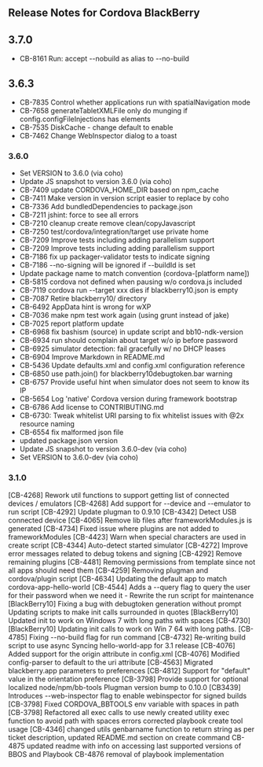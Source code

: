 <!--
#
# Licensed to the Apache Software Foundation (ASF) under one
# or more contributor license agreements.  See the NOTICE file
# distributed with this work for additional information
# regarding copyright ownership.  The ASF licenses this file
# to you under the Apache License, Version 2.0 (the
# "License"); you may not use this file except in compliance
# with the License.  You may obtain a copy of the License at
#
# http://www.apache.org/licenses/LICENSE-2.0
#
# Unless required by applicable law or agreed to in writing,
# software distributed under the License is distributed on an
# "AS IS" BASIS, WITHOUT WARRANTIES OR CONDITIONS OF ANY
#  KIND, either express or implied.  See the License for the
# specific language governing permissions and limitations
# under the License.
#
-->
## Release Notes for Cordova BlackBerry ##

## 3.7.0 ###

* CB-8161 Run: accept --nobuild as alias to --no-build

## 3.6.3 ###

* CB-7835 Control whether applications run with spatialNavigation mode
* CB-7658 generateTabletXMLFile only do munging if config.configFileInjections has elements
* CB-7535 DiskCache - change default to enable
* CB-7462 Change WebInspector dialog to a toast

### 3.6.0 ###

* Set VERSION to 3.6.0 (via coho)
* Update JS snapshot to version 3.6.0 (via coho)
* CB-7409 update CORDOVA_HOME_DIR based on npm_cache
* CB-7411 Make version in version script easier to replace by coho
* CB-7336 Add bundledDependencies to package.json
* CB-7211 jshint: force to see all errors
* CB-7210 cleanup create remove clean/copyJavascript
* CB-7250 test/cordova/integration/target use private home
* CB-7209 Improve tests including adding parallelism support
* CB-7209 Improve tests including adding parallelism support
* CB-7186 fix up packager-validator tests to indicate signing
* CB-7186 --no-signing will be ignored if --buildId is set
* Update package name to match convention (cordova-[platform name])
* CB-5815 cordova not defined when pausing w/o cordova.js included
* CB-7119 cordova run --target xxx dies if blackberry10.json is empty
* CB-7087 Retire blackberry10/ directory
* CB-6492 AppData hint is wrong for wXP
* CB-7036 make npm test work again (using grunt instead of jake)
* CB-7025 report platform update
* CB-6968 fix bashism (source) in update script and bb10-ndk-version
* CB-6934 run should complain about target w/o ip before password
* CB-6925 simulator detection: fail gracefully w/ no DHCP leases
* CB-6904 Improve Markdown in README.md
* CB-5436 Update defaults.xml and config.xml configuration reference
* CB-6850 use path.join() for blackberry10debugtoken.bar warning
* CB-6757 Provide useful hint when simulator does not seem to know its IP
* CB-5654 Log 'native' Cordova version during framework bootstrap
* CB-6786 Add license to CONTRIBUTING.md
* CB-6730: Tweak whitelist URI parsing to fix whitelist issues with @2x resource naming
* CB-6554 fix malformed json file
* updated package.json version
* Update JS snapshot to version 3.6.0-dev (via coho)
* Set VERSION to 3.6.0-dev (via coho)

### 3.1.0 ###

[CB-4268] Rework util functions to support getting list of connected devices / emulators
[CB-4268] Add support for --device and --emulator to run script
[CB-4292] Update plugman to 0.9.10
[CB-4342] Detect USB connected device
[CB-4065] Remove lib files after frameworkModules.js is generated
[CB-4734] Fixed issue where plugins are not added to frameworkModules
[CB-4423] Warn when special characters are used in create script
[CB-4344] Auto-detect started simulator
[CB-4272] Improve error messages related to debug tokens and signing
[CB-4292] Remove remaining plugins
[CB-4481] Removing permissions from template since not all apps should need them
[CB-4259] Removing plugman and cordova/plugin script
[CB-4634] Updating the default app to match cordova-app-hello-world
[CB-4544] Adds a --query flag to query the user for their password when we need it      - Rewrite the run script for maintenance
[BlackBerry10] Fixing a bug with debugtoken generation without prompt
Updating scripts to make init calls surrounded in quotes
[BlackBerry10] Updated init to work on Windows 7 with long paths         with spaces
[CB-4730] [BlackBerry10] Updating init calls to work on Win 7 64         with long paths.
[CB-4785] Fixing --no-build flag for run command
[CB-4732] Re-writing build script to use async
Syncing hello-world-app for 3.1 release
[CB-4076] Added support for the origin attribute in config.xml
[CB-4076] Modified config-parser to default to the uri attribute
[CB-4563] Migrated blackberry.app parameters to preferences
[CB-4812] Support for "default" value in the orientation preference
[CB-3798] Provide support for optional localized node/npm/bb-tools
Plugman version bump to 0.10.0
[CB3439] Introduces --web-inspector flag to enable webinspector for signed builds
[CB-3798] Fixed CORDOVA_BBTOOLS env variable with spaces in path
[CB-3798] Refactored all exec calls to use newly created utility exec function to avoid path with spaces errors
corrected playbook create tool usage
[CB-4346] changed utils genbarname function to return string as per ticket description, updated README.md section on create command
CB-4875 updated readme with info on accessing last supported versions of BBOS and Playbook
CB-4876 removal of playbook implementation

